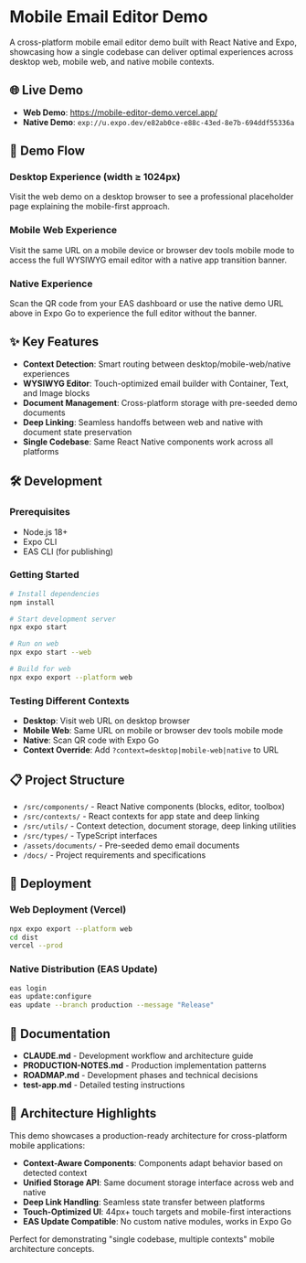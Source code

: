 # Mobile Email Editor Demo

A cross-platform mobile email editor demo built with React Native and Expo, showcasing how a single codebase can deliver optimal experiences across desktop web, mobile web, and native mobile contexts.

## 🌐 Live Demo

- **Web Demo**: https://mobile-editor-demo.vercel.app/
- **Native Demo**: `exp://u.expo.dev/e82ab0ce-e88c-43ed-8e7b-694ddf55336a`

## 🎯 Demo Flow

### Desktop Experience (width ≥ 1024px)
Visit the web demo on a desktop browser to see a professional placeholder page explaining the mobile-first approach.

### Mobile Web Experience  
Visit the same URL on a mobile device or browser dev tools mobile mode to access the full WYSIWYG email editor with a native app transition banner.

### Native Experience
Scan the QR code from your EAS dashboard or use the native demo URL above in Expo Go to experience the full editor without the banner.

## ✨ Key Features

- **Context Detection**: Smart routing between desktop/mobile-web/native experiences
- **WYSIWYG Editor**: Touch-optimized email builder with Container, Text, and Image blocks
- **Document Management**: Cross-platform storage with pre-seeded demo documents
- **Deep Linking**: Seamless handoffs between web and native with document state preservation
- **Single Codebase**: Same React Native components work across all platforms

## 🛠 Development

### Prerequisites
- Node.js 18+
- Expo CLI
- EAS CLI (for publishing)

### Getting Started
```bash
# Install dependencies
npm install

# Start development server
npx expo start

# Run on web
npx expo start --web

# Build for web
npx expo export --platform web
```

### Testing Different Contexts
- **Desktop**: Visit web URL on desktop browser
- **Mobile Web**: Same URL on mobile or browser dev tools mobile mode
- **Native**: Scan QR code with Expo Go
- **Context Override**: Add `?context=desktop|mobile-web|native` to URL

## 📋 Project Structure

- `/src/components/` - React Native components (blocks, editor, toolbox)
- `/src/contexts/` - React contexts for app state and deep linking
- `/src/utils/` - Context detection, document storage, deep linking utilities
- `/src/types/` - TypeScript interfaces
- `/assets/documents/` - Pre-seeded demo email documents
- `/docs/` - Project requirements and specifications

## 🚀 Deployment

### Web Deployment (Vercel)
```bash
npx expo export --platform web
cd dist
vercel --prod
```

### Native Distribution (EAS Update)
```bash
eas login
eas update:configure
eas update --branch production --message "Release"
```

## 📖 Documentation

- **CLAUDE.md** - Development workflow and architecture guide
- **PRODUCTION-NOTES.md** - Production implementation patterns
- **ROADMAP.md** - Development phases and technical decisions
- **test-app.md** - Detailed testing instructions

## 🎨 Architecture Highlights

This demo showcases a production-ready architecture for cross-platform mobile applications:

- **Context-Aware Components**: Components adapt behavior based on detected context
- **Unified Storage API**: Same document storage interface across web and native
- **Deep Link Handling**: Seamless state transfer between platforms  
- **Touch-Optimized UI**: 44px+ touch targets and mobile-first interactions
- **EAS Update Compatible**: No custom native modules, works in Expo Go

Perfect for demonstrating "single codebase, multiple contexts" mobile architecture concepts.